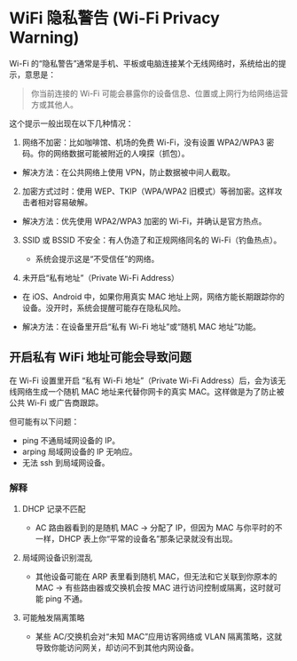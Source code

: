 # WiFi 隐私警告 (Wi-Fi Privacy Warning)

Wi-Fi 的“隐私警告”通常是手机、平板或电脑连接某个无线网络时，系统给出的提示，意思是：

> 你当前连接的 Wi-Fi 可能会暴露你的设备信息、位置或上网行为给网络运营方或其他人。

这个提示一般出现在以下几种情况：

1. 网络不加密：比如咖啡馆、机场的免费 Wi-Fi，没有设置 WPA2/WPA3 密码。你的网络数据可能被附近的人嗅探（抓包）。
  * 解决方法：在公共网络上使用 VPN，防止数据被中间人截取。

2. 加密方式过时：使用 WEP、TKIP（WPA/WPA2 旧模式）等弱加密。这样攻击者相对容易破解。
  - 解决方法：优先使用 WPA2/WPA3 加密的 Wi-Fi，并确认是官方热点。

3. SSID 或 BSSID 不安全：有人伪造了和正规网络同名的 Wi-Fi（钓鱼热点）。
   * 系统会提示这是“不受信任”的网络。

4. 未开启“私有地址”（Private Wi-Fi Address）
  * 在 iOS、Android 中，如果你用真实 MAC 地址上网，网络方能长期跟踪你的设备。没开时，系统会提醒可能存在隐私风险。
  - 解决方法：在设备里开启“私有 Wi-Fi 地址”或“随机 MAC 地址”功能。

## 开启私有 WiFi 地址可能会导致问题

在 Wi-Fi 设置里开启 “私有 Wi-Fi 地址”（Private Wi-Fi Address）后，会为该无线网络生成一个随机 MAC 地址来代替你网卡的真实 MAC。这样做是为了防止被公共 Wi-Fi 或广告商跟踪。

但可能有以下问题：

- ping 不通局域网设备的 IP。
- arping 局域网设备的 IP 无响应。
- 无法 ssh 到局域网设备。

### 解释

1. DHCP 记录不匹配
   * AC 路由器看到的是随机 MAC → 分配了 IP，但因为 MAC 与你平时的不一样，DHCP 表上你“平常的设备名”那条记录就没有出现。

2. 局域网设备识别混乱
   * 其他设备可能在 ARP 表里看到随机 MAC，但无法和它关联到你原本的 MAC → 有些路由器或交换机会按 MAC 进行访问控制或隔离，这时就可能 ping 不通。

3. 可能触发隔离策略
   * 某些 AC/交换机会对“未知 MAC”应用访客网络或 VLAN 隔离策略，这就导致你能访问网关，却访问不到其他内网设备。
